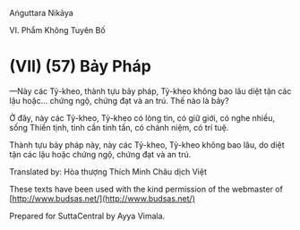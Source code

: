  

Aṅguttara Nikāya

VI. Phẩm Không Tuyên Bố

# (VII) (57) Bảy Pháp

—Này các Tỷ-kheo, thành tựu bảy pháp, Tỷ-kheo không bao lâu diệt tận các lậu hoặc... chứng ngộ, chứng đạt và an trú. Thế nào là bảy?

Ở đây, này các Tỷ-kheo, Tỷ-kheo có lòng tin, có giữ giới, có nghe nhiều, sống Thiền tịnh, tinh cần tinh tấn, có chánh niệm, có trí tuệ.

Thành tựu bảy pháp này, này các Tỷ-kheo, Tỷ-kheo không bao lâu, do diệt tận các lậu hoặc chứng ngộ, chứng đạt và an trú.

Translated by: Hòa thượng Thích Minh Châu dịch Việt

These texts have been used with the kind permission of the webmaster of [http://www.budsas.net/](http://www.budsas.net/)

Prepared for SuttaCentral by Ayya Vimala.